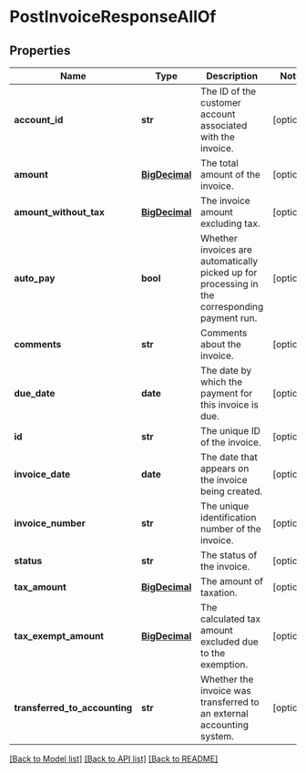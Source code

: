 # PostInvoiceResponseAllOf

## Properties
Name | Type | Description | Notes
------------ | ------------- | ------------- | -------------
**account_id** | **str** | The ID of the customer account associated with the invoice.  | [optional] 
**amount** | [**BigDecimal**](BigDecimal.md) | The total amount of the invoice.  | [optional] 
**amount_without_tax** | [**BigDecimal**](BigDecimal.md) | The invoice amount excluding tax.  | [optional] 
**auto_pay** | **bool** | Whether invoices are automatically picked up for processing in the corresponding payment run.  | [optional] 
**comments** | **str** | Comments about the invoice.  | [optional] 
**due_date** | **date** | The date by which the payment for this invoice is due.  | [optional] 
**id** | **str** | The unique ID of the invoice.  | [optional] 
**invoice_date** | **date** | The date that appears on the invoice being created.  | [optional] 
**invoice_number** | **str** | The unique identification number of the invoice.  | [optional] 
**status** | **str** | The status of the invoice.  | [optional] 
**tax_amount** | [**BigDecimal**](BigDecimal.md) | The amount of taxation.  | [optional] 
**tax_exempt_amount** | [**BigDecimal**](BigDecimal.md) | The calculated tax amount excluded due to the exemption.  | [optional] 
**transferred_to_accounting** | **str** | Whether the invoice was transferred to an external accounting system.  | [optional] 

[[Back to Model list]](../README.md#documentation-for-models) [[Back to API list]](../README.md#documentation-for-api-endpoints) [[Back to README]](../README.md)



